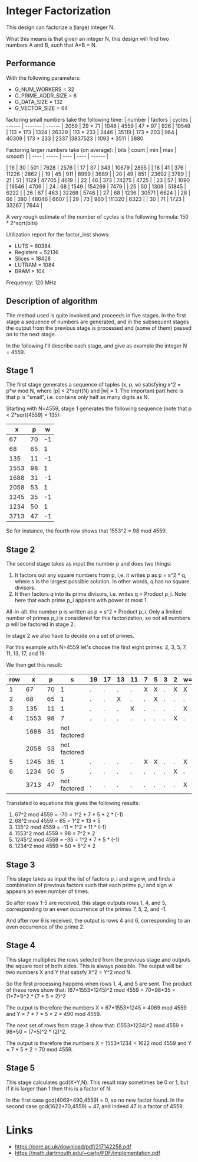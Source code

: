 # Integer Factorization

This design can factorize a (large) integer N.

What this means is that given an integer N, this design will find two numbers A and B,
such that A\*B = N.

## Performance
With the following parameters:
* G_NUM_WORKERS = 32
* G_PRIME_ADDR_SIZE = 6
* G_DATA_SIZE = 132
* G_VECTOR_SIZE = 64

factoring small numbers take the following time:
| number | factors     | cycles
| ------ | -------     | ------
|   2059 |   29 *   71 | 1048
|   4559 |   47 *   97 |  926
|  19549 |  113 *  173 | 1324
|  26329 |  113 *  233 | 2446
|  35119 |  173 *  203 |  964
|  40309 |  173 *  233 | 2337
|3837523 | 1093 * 3511 | 3880

Factoring larger numbers take (on average):
| bits | count |  min |    max | smooth |
| ---- | ----- | ---- |   ---- | ------ |

|  16  |   30  |  501 |   7628 |   2576 |
|  17  |   37  |  343 |  10679 |   2855 |
|  18  |   41  |  376 |  11226 |   2862 |
|  19  |   45  |  911 |   8999 |   3689 |
|  20  |   49  |  851 |  23692 |   3789 |
|  21  |   51  | 1129 |  47705 |   4619 |
|  22  |   46  |  373 |  74275 |   4725 |
|  23  |   57  | 1090 |  16546 |   4706 |
|  24  |   68  | 1549 | 154269 |   7479 |
|  25  |   50  | 1309 |  51845 |   6222 |
|  26  |   67  |  463 |  32268 |   5746 |
|  27  |   68  | 1236 |  30571 |   6624 |
|  28  |   66  |  380 |  48046 |   6607 |
|  29  |   73  |  960 | 111320 |   6323 |
|  30  |   71  | 1723 |  33267 |   7644 |

A very rough estimate of the number of cycles is the following formula:
150 \* 2^sqrt(bits)

Utilization report for the factor\_inst shows:
* LUTS      = 60384
* Registers = 52136
* Slices    = 18428
* LUTRAM    =  1084
* BRAM      =   104

Frequency: 120 MHz

## Description of algorithm

The method used is quite involved and proceeds in five stages. In the first stage a
sequence of numbers are generated, and in the subsequent stages the output from the
previous stage is processed and (some of them) passed on to the next stage.

In the following I'll describe each stage, and give as example the integer N = 4559.

## Stage 1
The first stage generates a sequence of tuples (x, p, w) satisfying
x^2 = p\*w mod N, where |p| < 2\*sqrt(N) and |w| = 1. The important part here is that p is "small",
i.e. contains only half as many digits as N.

Starting with N=4559, stage 1 generates the following sequence (note that p < 2\*sqrt(4559) = 135):

|    x  |    p  |     w |
| ----- | ----- | ----- |
|   67  |   70  |    -1 |
|   68  |   65  |     1 |
|  135  |   11  |    -1 |
| 1553  |   98  |     1 |
| 1688  |   31  |    -1 |
| 2058  |   53  |     1 |
| 1245  |   35  |    -1 |
| 1234  |   50  |     1 |
| 3713  |   47  |    -1 |

So for instance, the fourth row shows that 1553^2 = 98 mod 4559.

## Stage 2
The second stage takes as input the number p and does two things:
1. It factors out any square numbers from p, i,e. it writes p as
p = s^2 * q, where s is the largest possible solution. In other words,
q has no square divisors.
2. It then factors q into its prime divisors, i.e. writes q = Product p_i.
Note here that each prime p_i appears with power at most 1.

All-in-all. the number p is written as p = s^2 * Product p_i.
Only a limited number of primes p_i is considered for this factorization, so not all
numbers p will be factored in stage 2.

In stage 2 we also have to decide on a set of primes.

For this example with N=4559 let's choose the first eight primes: 2, 3, 5, 7, 11, 13, 17,
and 19.

We then get this result:

| row |   x   |   p   |    s           | 19 | 17 | 13 | 11 | 7 | 5 | 3 | 2 | w=-1 |
| --- | ----- | ----- | -------------- | -- | -- | -- | -- | - | - | - | - | ---- |
|   1 |   67  |   70  |    1           |  . |  . |  . |  . | X | X | . | X |  X   |
|   2 |   68  |   65  |    1           |  . |  . |  X |  . | . | X | . | . |  .   |
|   3 |  135  |   11  |    1           |  . |  . |  . |  X | . | . | . | . |  X   |
|   4 | 1553  |   98  |    7           |  . |  . |  . |  . | . | . | . | X |  .   |
|     | 1688  |   31  |  not factored  |
|     | 2058  |   53  |  not factored  |
|   5 | 1245  |   35  |    1           |  . |  . |  . |  . | X | X | . | . |  X   |
|   6 | 1234  |   50  |    5           |  . |  . |  . |  . | . | . | . | X |  .   |
|     | 3713  |   47  |  not factored  |  . |  . |  . |  . | . | . | . | . |  X   |
 
Translated to equations this gives the following results:

1.   67^2 mod 4559 = -70 = 1^2 * 7 * 5 * 2 * (-1)
2.   68^2 mod 4559 = 65 = 1^2 * 13 * 5
3.  135^2 mod 4559 = -11 = 1^2 * 11 * (-1)
4. 1553^2 mod 4559 = 98 = 7^2 * 2
5. 1245^2 mod 4559 = -35 = 1^2 * 7 * 5 * (-1)
6. 1234^2 mod 4559 = 50 = 5^2 * 2


## Stage 3
This stage takes as input the list of factors p_i and sign w, and finds a combination of
previous factors such that each prime p_i and sign w appears an even number of times.

So after rows 1-5 are received, this stage outputs rows 1, 4, and 5, corresponding to an
even occurrence of the primes 7, 5, 2, and -1.

And after row 6 is received, the output is rows 4 and 6, corresponding to an even
occurrence of the prime 2.

## Stage 4
This stage multiplies the rows selected from the previous stage and outputs the square
root of both sides. This is always possible. The output will be two numbers X and Y that
satisfy
X^2 = Y^2 mod N.

So the first processing happens when rows 1, 4, and 5 are sent. The product of these rows
show that:
(67\*1553\*1245)^2 mod 4559 = 70\*98\*35 = (1\*7\*1)^2 \* (7 \* 5 \* 2)^2

The output is therefore the numbers X = 67\*1553\*1245 = 4069 mod 4559 and Y = 7 \* 7 \* 5 \* 2 = 490 mod 4559.

The next set of rows from stage 3 show that:
(1553\*1234)^2 mod 4559 = 98\*50 = (7\*5)^2 \* (2)^2.

The output is therefore the numbers X = 1553\*1234 = 1622 mod 4559 and Y = 7 \* 5 \* 2 = 70 mod 4559.

## Stage 5
This stage calculates gcd(X+Y,N). This result may sometimes be 0 or 1, but if it is larger
than 1 then this is a factor of N.

In the first case gcd(4069+490,4559) = 0, so no new factor found.
In the second case gcd(1622+70,4559) = 47, and indeed 47 is a factor of 4559.

# Links
* https://core.ac.uk/download/pdf/217142258.pdf
* https://math.dartmouth.edu/~carlp/PDF/implementation.pdf

